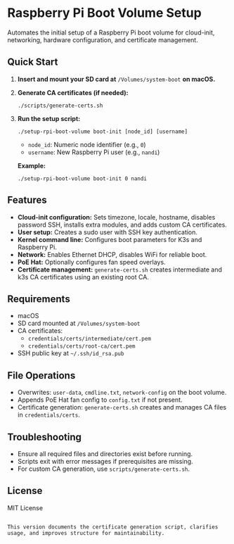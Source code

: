 # Raspberry Pi Boot Volume Setup

Automates the initial setup of a Raspberry Pi boot volume for cloud-init, networking, hardware configuration, and certificate management.

## Quick Start

1. **Insert and mount your SD card at** `/Volumes/system-boot` **on macOS.**
2. **Generate CA certificates (if needed):**
   ```shell
   ./scripts/generate-certs.sh
   ```
3. **Run the setup script:**
   ```shell
   ./setup-rpi-boot-volume boot-init [node_id] [username]
   ```
    - `node_id`: Numeric node identifier (e.g., `0`)
    - `username`: New Raspberry Pi user (e.g., `nandi`)

   **Example:**
   ```shell
   ./setup-rpi-boot-volume boot-init 0 nandi
   ```

## Features

- **Cloud-init configuration:** Sets timezone, locale, hostname, disables password SSH, installs extra modules, and adds custom CA certificates.
- **User setup:** Creates a sudo user with SSH key authentication.
- **Kernel command line:** Configures boot parameters for K3s and Raspberry Pi.
- **Network:** Enables Ethernet DHCP, disables WiFi for reliable boot.
- **PoE Hat:** Optionally configures fan speed overlays.
- **Certificate management:** `generate-certs.sh` creates intermediate and k3s CA certificates using an existing root CA.

## Requirements

- macOS
- SD card mounted at `/Volumes/system-boot`
- CA certificates:
    - `credentials/certs/intermediate/cert.pem`
    - `credentials/certs/root-ca/cert.pem`
- SSH public key at `~/.ssh/id_rsa.pub`

## File Operations

- Overwrites: `user-data`, `cmdline.txt`, `network-config` on the boot volume.
- Appends PoE Hat fan config to `config.txt` if not present.
- Certificate generation: `generate-certs.sh` creates and manages CA files in `credentials/certs`.

## Troubleshooting

- Ensure all required files and directories exist before running.
- Scripts exit with error messages if prerequisites are missing.
- For custom CA generation, use `scripts/generate-certs.sh`.

## License

MIT License
```

This version documents the certificate generation script, clarifies usage, and improves structure for maintainability.